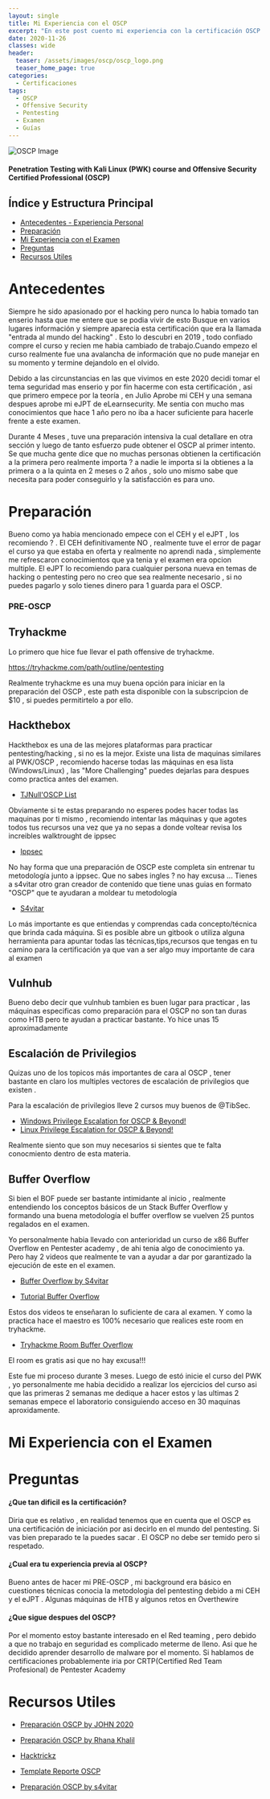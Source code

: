 ```yaml
---
layout: single
title: Mi Experiencia con el OSCP
excerpt: "En este post cuento mi experiencia con la certificación OSCP , tambien doy algunos tips y comparto recursos para quienes quieran abordar la certificación con éxito"
date: 2020-11-26
classes: wide
header:
  teaser: /assets/images/oscp/oscp_logo.png
  teaser_home_page: true
categories:
  - Certificaciones
tags:
  - OSCP
  - Offensive Security
  - Pentesting
  - Examen
  - Guías
---
```



![OSCP Image](https://miro.medium.com/max/939/1*9tIaYrrJSKBKR-LnoGzBgQ.png)

#### Penetration Testing with Kali Linux (PWK) course and Offensive Security Certified Professional (OSCP) 


## Índice y Estructura Principal
- [Antecedentes - Experiencia Personal](#Antecedentes)
- [Preparación](#Preparación)
- [Mi Experiencia con el Examen](#Mi-Experiencia-con-el-Examen)
- [Preguntas](#Preguntas)
- [Recursos Utiles](#Recursos-Utiles)


Antecedentes
===============================================================================================================================

Siempre he sido apasionado por el hacking pero nunca lo habia tomado tan enserio hasta que me entere que se podia vivir de esto
Busque en varios lugares información y siempre aparecia esta certificación que era la llamada "entrada al mundo del hacking" .
Esto lo descubri en 2019 , todo confiado compre el curso y recien me habia cambiado de trabajo.Cuando empezo el curso realmente
fue una avalancha de información que no pude manejar en su momento y termine dejandolo en el olvido.

Debido a las circunstancias en las que vivimos en este 2020 decidi tomar el tema seguridad mas enserio y por fin hacerme con esta
certificación , asi que primero empece por la teoría , en Julio Aprobe mi CEH y una semana despues aprobe mi eJPT de eLearnsecurity.
Me sentia con mucho mas conocimientos que hace 1 año pero no iba a hacer suficiente para hacerle frente a este examen.

Durante 4 Meses , tuve una preparación intensiva la cual detallare en otra sección y luego de tanto esfuerzo pude obtener el OSCP
al primer intento. Se que mucha gente dice que no muchas personas obtienen la certificación a la primera pero realmente importa ?
a nadie le importa si la obtienes a la primera o a la quinta en 2 meses o 2 años , solo uno mismo sabe que necesita para poder
conseguirlo y la satisfacción es para uno.



Preparación
===============================================================================================================================

Bueno como ya habia mencionado empece con el CEH y el eJPT , los recomiendo ? . El CEH definitivamente NO , realmente tuve el 
error de pagar el curso ya que estaba en oferta y realmente no aprendi nada , simplemente me refrescaron conocimientos que ya tenia
y el examen era opcion multiple. El eJPT lo recomiendo para cualquier persona nueva en temas de hacking o pentesting pero no creo
que sea realmente necesario , si no puedes pagarlo y solo tienes dinero para 1 guarda para el OSCP.

### PRE-OSCP

## Tryhackme
Lo primero que hice fue llevar el path offensive de tryhackme.

https://tryhackme.com/path/outline/pentesting

Realmente tryhackme es una muy buena opción para iniciar en la preparación del OSCP , este path esta disponible con la subscripcion de $10 , si puedes permitirtelo a por ello.

## Hackthebox

Hackthebox es una de las mejores plataformas para practicar pentesting/hacking , si no es la mejor. Existe una lista de maquinas similares al PWK/OSCP , recomiendo hacerse todas las máquinas en esa lista (Windows/Linux) , las "More Challenging" puedes dejarlas para despues como practica antes del examen.

* [TJNull'OSCP List](https://docs.google.com/spreadsheets/d/1dwSMIAPIam0PuRBkCiDI88pU3yzrqqHkDtBngUHNCw8/edit#gid=1839402159)


Obviamente si te estas preparando no esperes podes hacer todas las maquinas por ti mismo , recomiendo intentar las máquinas y que agotes todos tus recursos una vez que ya no sepas a donde voltear revisa los increibles walktrought de ippsec 

* [Ippsec](https://www.youtube.com/channel/UCa6eh7gCkpPo5XXUDfygQQA)


No hay forma que una preparación de OSCP este completa sin entrenar tu metodología junto a ippsec. Que no sabes ingles ? no hay excusa ... 
Tienes a s4vitar otro gran creador de contenido que tiene unas guias en formato "OSCP" que te ayudaran a moldear tu metodología

* [S4vitar](https://www.youtube.com/channel/UCNHWpNqiM8yOQcHXtsluD7Q)


Lo más importante es que entiendas y comprendas cada concepto/técnica que brinda cada máquina. Si es posible abre un gitbook o utiliza alguna herramienta para apuntar
todas las técnicas,tips,recursos que tengas en tu camino para la certificación ya que van a ser algo muy importante de cara al examen

## Vulnhub

Bueno debo decir que vulnhub tambien es buen lugar para practicar , las máquinas especificas como preparación para el OSCP no son tan duras como HTB pero te ayudan a practicar bastante. Yo hice unas 15 aproximadamente

## Escalación de Privilegios

Quizas uno de los topicos más importantes de cara al OSCP , tener bastante en claro los multiples vectores de escalación de privilegios que existen . 

Para la escalación de privilegios lleve 2 cursos muy buenos de @TibSec.

* [Windows Privilege Escalation for OSCP & Beyond!](https://www.udemy.com/course/windows-privilege-escalation/)
* [Linux Privilege Escalation for OSCP & Beyond!](https://www.udemy.com/course/linux-privilege-escalation/)

Realmente siento que son muy necesarios si sientes que te falta conocmiento dentro de esta materia.

## Buffer Overflow

Si bien el BOF puede ser bastante intimidante al inicio , realmente entendiendo los conceptos básicos de un Stack Buffer Overflow y formando una buena metodología el buffer overflow se vuelven 25 puntos regalados en el examen.

Yo personalmente habia llevado con anterioridad un curso de x86 Buffer Overflow en Pentester academy , de ahi tenia algo de conocimiento ya. Pero hay 2 videos que realmente te  van a ayudar a dar por garantizado la ejecución de este en el examen.


* [Buffer Overflow by S4vitar](https://www.youtube.com/watch?v=sdZ8aE7yxMk)

* [Tutorial Buffer Overflow](https://www.youtube.com/watch?v=qSnPayW6F7U&list=PLLKT__MCUeix3O0DPbmuaRuR_4Hxo4m3G)

Estos dos videos te enseñaran lo suficiente de cara al examen. Y como la practica hace el maestro es 100% necesario que realices este room en tryhackme.

* [Tryhackme Room Buffer Overflow](https://tryhackme.com/room/bufferoverflowprep)

El room es gratis asi que no hay excusa!!!


Este fue mi proceso durante 3 meses. Luego de estó inicie el curso del PWK , yo personalmente me habia decidido a realizar los ejercicios del curso asi que las primeras 2 semanas me dedique a hacer estos y las ultimas 2 semanas empece el laboratorio consiguiendo acceso en 30 maquinas aproxidamente.


Mi Experiencia con el Examen
===============================================================================================================================


Preguntas
===============================================================================================================================

#### ¿Que tan dificil es la certificación?

Diria que es relativo , en realidad tenemos que en cuenta que el OSCP es una certificación de iniciación por asi decirlo en el mundo del pentesting. Si vas bien preparado te la puedes sacar . El OSCP no debe ser temido pero si respetado.

#### ¿Cual era tu experiencia previa al OSCP?

Bueno antes de hacer mi PRE-OSCP , mi background era básico en cuestiones técnicas conocia la metodologia del pentesting debido a mi CEH y el eJPT . Algunas máquinas de HTB y algunos retos en Overthewire


#### ¿Que sigue despues del OSCP?

Por el momento estoy bastante interesado en el Red teaming , pero debido a que no trabajo en seguridad es complicado meterme de lleno. Asi que he decidido aprender desarrollo de malware por el momento.
Si hablamos de certificaciones probablemente iria por CRTP(Certified Red Team Profesional) de Pentester Academy

Recursos Utiles
===============================================================================================================================

* [Preparación OSCP by JOHN 2020](https://johnjhacking.com/blog/the-oscp-preperation-guide-2020/)

* [Preparación OSCP by Rhana Khalil](https://rana-khalil.gitbook.io/hack-the-box-oscp-preparation/my-oscp-journey-a-review)

* [Hacktrickz](https://book.hacktricks.xyz/)

* [Template Reporte OSCP](https://github.com/noraj/OSCP-Exam-Report-Template-Markdown)

* [Preparación OSCP by s4vitar](https://s4vitar.github.io/oscp-preparacion/)


